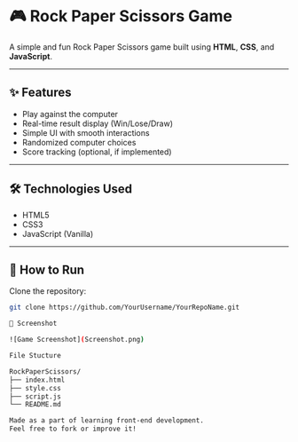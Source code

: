 # 🎮 Rock Paper Scissors Game

A simple and fun Rock Paper Scissors game built using **HTML**, **CSS**, and **JavaScript**.

---

## ✨ Features

- Play against the computer
- Real-time result display (Win/Lose/Draw)
- Simple UI with smooth interactions
- Randomized computer choices
- Score tracking (optional, if implemented)

---

## 🛠️ Technologies Used

- HTML5
- CSS3
- JavaScript (Vanilla)

---

## 🚀 How to Run

Clone the repository:
   ```bash
   git clone https://github.com/YourUsername/YourRepoName.git

 📸 Screenshot

![Game Screenshot](Screenshot.png)

 File Stucture 

RockPaperScissors/
├── index.html
├── style.css
├── script.js
└── README.md

Made as a part of learning front-end development.
Feel free to fork or improve it!


